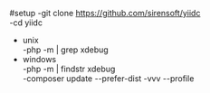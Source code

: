 #setup
-git clone https://github.com/sirensoft/yiidc <br>
-cd yiidc<br>

- unix<br>
-php -m | grep xdebug<br>
- windows<br>
-php -m | findstr xdebug<br>
-composer update --prefer-dist -vvv --profile <br>

